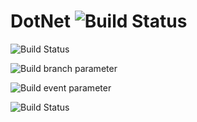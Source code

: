 # DotNet ![Build Status](https://github.com/lhwsa2010/ActionsTest/actions/workflows/build.yml/badge.svg)


![Build Status](https://github.com/lhwsa2010/ActionsTest/actions/workflows/build.yml/badge.svg)

![Build branch parameter](https://github.com/lhwsa2010/ActionsTest/actions/workflows/build.yml/badge.svg?branch=master)

![Build event parameter](https://github.com/lhwsa2010/ActionsTest/actions/workflows/build.yml/badge.svg?event=pull_request)

![Build Status](https://github.com/lhwsa2010/ActionsTest/actions/workflows/release.yml/badge.svg)


